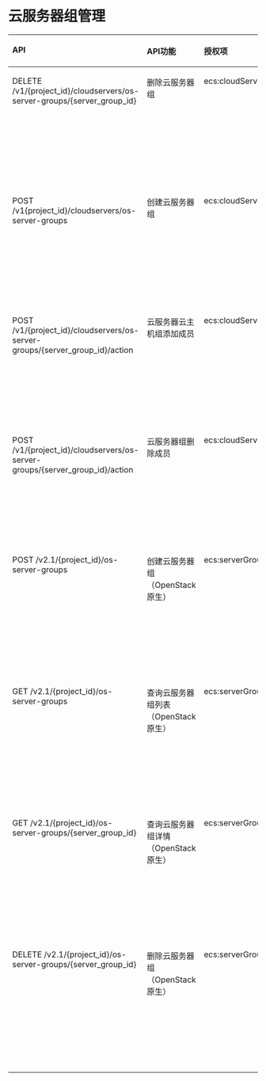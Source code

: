 # 云服务器组管理<a name="ZH-CN_TOPIC_0103071520"></a>

<a name="table818845922715"></a>
<table><thead align="left"><tr id="row7188175902716"><th class="cellrowborder" valign="top" width="40.21212121212122%" id="mcps1.1.5.1.1"><p id="p2188659102719"><a name="p2188659102719"></a><a name="p2188659102719"></a>API</p>
</th>
<th class="cellrowborder" valign="top" width="16.90909090909091%" id="mcps1.1.5.1.2"><p id="p10605125713535"><a name="p10605125713535"></a><a name="p10605125713535"></a>API功能</p>
</th>
<th class="cellrowborder" valign="top" width="23.686868686868685%" id="mcps1.1.5.1.3"><p id="p319018598276"><a name="p319018598276"></a><a name="p319018598276"></a>授权项</p>
</th>
<th class="cellrowborder" valign="top" width="19.191919191919194%" id="mcps1.1.5.1.4"><p id="p65185294419"><a name="p65185294419"></a><a name="p65185294419"></a>授权作用域</p>
</th>
</tr>
</thead>
<tbody><tr id="row1739712213368"><td class="cellrowborder" valign="top" width="40.21212121212122%" headers="mcps1.1.5.1.1 "><p id="p1657484819494"><a name="p1657484819494"></a><a name="p1657484819494"></a>DELETE /v1/{project_id}/cloudservers/os-server-groups/{server_group_id}</p>
</td>
<td class="cellrowborder" valign="top" width="16.90909090909091%" headers="mcps1.1.5.1.2 "><p id="p1575164811495"><a name="p1575164811495"></a><a name="p1575164811495"></a>删除云服务器组</p>
</td>
<td class="cellrowborder" valign="top" width="23.686868686868685%" headers="mcps1.1.5.1.3 "><p id="p1274584810234"><a name="p1274584810234"></a><a name="p1274584810234"></a>ecs:cloudServers:delete</p>
</td>
<td class="cellrowborder" valign="top" width="19.191919191919194%" headers="mcps1.1.5.1.4 "><a name="ul1957511483494"></a><a name="ul1957511483494"></a><ul id="ul1957511483494"><li>支持：</li></ul>
<p id="p16575648184911"><a name="p16575648184911"></a><a name="p16575648184911"></a>项目(Project)</p>
<p id="p17575194854911"><a name="p17575194854911"></a><a name="p17575194854911"></a></p>
<a name="ul18575164814912"></a><a name="ul18575164814912"></a><ul id="ul18575164814912"><li>支持：</li></ul>
<p id="p14577648184917"><a name="p14577648184917"></a><a name="p14577648184917"></a>企业项目(Enterprise Project)</p>
</td>
</tr>
<tr id="row1039722293615"><td class="cellrowborder" valign="top" width="40.21212121212122%" headers="mcps1.1.5.1.1 "><p id="p95442162314"><a name="p95442162314"></a><a name="p95442162314"></a>POST /v1{project_id}/cloudservers/os-server-groups</p>
</td>
<td class="cellrowborder" valign="top" width="16.90909090909091%" headers="mcps1.1.5.1.2 "><p id="p75420219238"><a name="p75420219238"></a><a name="p75420219238"></a>创建云服务器组</p>
</td>
<td class="cellrowborder" valign="top" width="23.686868686868685%" headers="mcps1.1.5.1.3 "><p id="p208565404263"><a name="p208565404263"></a><a name="p208565404263"></a>ecs:cloudServers:create</p>
</td>
<td class="cellrowborder" valign="top" width="19.191919191919194%" headers="mcps1.1.5.1.4 "><a name="ul35419214232"></a><a name="ul35419214232"></a><ul id="ul35419214232"><li>支持：</li></ul>
<p id="p13541821132320"><a name="p13541821132320"></a><a name="p13541821132320"></a>项目(Project)</p>
<p id="p1454421182317"><a name="p1454421182317"></a><a name="p1454421182317"></a></p>
<a name="ul1054152162318"></a><a name="ul1054152162318"></a><ul id="ul1054152162318"><li>支持：</li></ul>
<p id="p65410211232"><a name="p65410211232"></a><a name="p65410211232"></a>企业项目(Enterprise Project)</p>
</td>
</tr>
<tr id="row1939702214363"><td class="cellrowborder" valign="top" width="40.21212121212122%" headers="mcps1.1.5.1.1 "><p id="p84911316183615"><a name="p84911316183615"></a><a name="p84911316183615"></a>POST /v1/{project_id}/cloudservers/os-server-groups/{server_group_id}/action</p>
</td>
<td class="cellrowborder" valign="top" width="16.90909090909091%" headers="mcps1.1.5.1.2 "><p id="p72697214365"><a name="p72697214365"></a><a name="p72697214365"></a>云服务器云主机组添加成员</p>
</td>
<td class="cellrowborder" valign="top" width="23.686868686868685%" headers="mcps1.1.5.1.3 "><p id="p1468917516588"><a name="p1468917516588"></a><a name="p1468917516588"></a>ecs:cloudServers:create</p>
</td>
<td class="cellrowborder" valign="top" width="19.191919191919194%" headers="mcps1.1.5.1.4 "><a name="ul192794712366"></a><a name="ul192794712366"></a><ul id="ul192794712366"><li>支持：</li></ul>
<p id="p2279127193617"><a name="p2279127193617"></a><a name="p2279127193617"></a>项目(Project)</p>
<p id="p1227918753610"><a name="p1227918753610"></a><a name="p1227918753610"></a></p>
<a name="ul727918712368"></a><a name="ul727918712368"></a><ul id="ul727918712368"><li>支持：</li></ul>
<p id="p4279127133615"><a name="p4279127133615"></a><a name="p4279127133615"></a>企业项目(Enterprise Project)</p>
</td>
</tr>
<tr id="row19398922143617"><td class="cellrowborder" valign="top" width="40.21212121212122%" headers="mcps1.1.5.1.1 "><p id="p73117467262"><a name="p73117467262"></a><a name="p73117467262"></a>POST /v1/{project_id}/cloudservers/os-server-groups/{server_group_id}/action</p>
</td>
<td class="cellrowborder" valign="top" width="16.90909090909091%" headers="mcps1.1.5.1.2 "><p id="p19927185164112"><a name="p19927185164112"></a><a name="p19927185164112"></a>云服务器组删除成员</p>
</td>
<td class="cellrowborder" valign="top" width="23.686868686868685%" headers="mcps1.1.5.1.3 "><p id="p9381117115812"><a name="p9381117115812"></a><a name="p9381117115812"></a>ecs:cloudServers:delete</p>
</td>
<td class="cellrowborder" valign="top" width="19.191919191919194%" headers="mcps1.1.5.1.4 "><a name="ul1792715164119"></a><a name="ul1792715164119"></a><ul id="ul1792715164119"><li>支持：</li></ul>
<p id="p19285512414"><a name="p19285512414"></a><a name="p19285512414"></a>项目(Project)</p>
<p id="p169283544118"><a name="p169283544118"></a><a name="p169283544118"></a></p>
<a name="ul59281352412"></a><a name="ul59281352412"></a><ul id="ul59281352412"><li>支持：</li></ul>
<p id="p129289534111"><a name="p129289534111"></a><a name="p129289534111"></a>企业项目(Enterprise Project)</p>
</td>
</tr>
<tr id="row1919025918277"><td class="cellrowborder" valign="top" width="40.21212121212122%" headers="mcps1.1.5.1.1 "><p id="p1261552114219"><a name="p1261552114219"></a><a name="p1261552114219"></a>POST /v2.1/{project_id}/os-server-groups</p>
</td>
<td class="cellrowborder" valign="top" width="16.90909090909091%" headers="mcps1.1.5.1.2 "><p id="p51751858144418"><a name="p51751858144418"></a><a name="p51751858144418"></a>创建云服务器组（OpenStack原生）</p>
</td>
<td class="cellrowborder" valign="top" width="23.686868686868685%" headers="mcps1.1.5.1.3 "><p id="p467571520586"><a name="p467571520586"></a><a name="p467571520586"></a>ecs:serverGroups:manage</p>
</td>
<td class="cellrowborder" valign="top" width="19.191919191919194%" headers="mcps1.1.5.1.4 "><a name="ul1439117322109"></a><a name="ul1439117322109"></a><ul id="ul1439117322109"><li>支持：</li></ul>
<p id="p93911432201015"><a name="p93911432201015"></a><a name="p93911432201015"></a>项目(Project)</p>
<p id="p1039113221010"><a name="p1039113221010"></a><a name="p1039113221010"></a></p>
<a name="ul43911932131017"></a><a name="ul43911932131017"></a><ul id="ul43911932131017"><li>不支持：</li></ul>
<p id="p139112320101"><a name="p139112320101"></a><a name="p139112320101"></a>企业项目(Enterprise Project)</p>
</td>
</tr>
<tr id="row2190135914273"><td class="cellrowborder" valign="top" width="40.21212121212122%" headers="mcps1.1.5.1.1 "><p id="p3901573429"><a name="p3901573429"></a><a name="p3901573429"></a>GET /v2.1/{project_id}/os-server-groups</p>
</td>
<td class="cellrowborder" valign="top" width="16.90909090909091%" headers="mcps1.1.5.1.2 "><p id="p131751358184415"><a name="p131751358184415"></a><a name="p131751358184415"></a>查询云服务器组列表（OpenStack原生）</p>
</td>
<td class="cellrowborder" valign="top" width="23.686868686868685%" headers="mcps1.1.5.1.3 "><p id="p13672101811581"><a name="p13672101811581"></a><a name="p13672101811581"></a>ecs:serverGroups:manage</p>
</td>
<td class="cellrowborder" valign="top" width="19.191919191919194%" headers="mcps1.1.5.1.4 "><a name="ul191125861014"></a><a name="ul191125861014"></a><ul id="ul191125861014"><li>支持：</li></ul>
<p id="p71658101014"><a name="p71658101014"></a><a name="p71658101014"></a>项目(Project)</p>
<p id="p121558131020"><a name="p121558131020"></a><a name="p121558131020"></a></p>
<a name="ul18113584100"></a><a name="ul18113584100"></a><ul id="ul18113584100"><li>不支持：</li></ul>
<p id="p71195871019"><a name="p71195871019"></a><a name="p71195871019"></a>企业项目(Enterprise Project)</p>
</td>
</tr>
<tr id="row278754211811"><td class="cellrowborder" valign="top" width="40.21212121212122%" headers="mcps1.1.5.1.1 "><p id="p7494181134210"><a name="p7494181134210"></a><a name="p7494181134210"></a>GET /v2.1/{project_id}/os-server-groups/{server_group_id}</p>
</td>
<td class="cellrowborder" valign="top" width="16.90909090909091%" headers="mcps1.1.5.1.2 "><p id="p95762046684"><a name="p95762046684"></a><a name="p95762046684"></a>查询云服务器组详情（OpenStack原生）</p>
</td>
<td class="cellrowborder" valign="top" width="23.686868686868685%" headers="mcps1.1.5.1.3 "><p id="p187419208581"><a name="p187419208581"></a><a name="p187419208581"></a>ecs:serverGroups:manage</p>
</td>
<td class="cellrowborder" valign="top" width="19.191919191919194%" headers="mcps1.1.5.1.4 "><a name="ul45762461816"></a><a name="ul45762461816"></a><ul id="ul45762461816"><li>支持：</li></ul>
<p id="p11576114611819"><a name="p11576114611819"></a><a name="p11576114611819"></a>项目(Project)</p>
<p id="p357684615812"><a name="p357684615812"></a><a name="p357684615812"></a></p>
<a name="ul75761446586"></a><a name="ul75761446586"></a><ul id="ul75761446586"><li>不支持：</li></ul>
<p id="p4576124616811"><a name="p4576124616811"></a><a name="p4576124616811"></a>企业项目(Enterprise Project)</p>
</td>
</tr>
<tr id="row13190135952716"><td class="cellrowborder" valign="top" width="40.21212121212122%" headers="mcps1.1.5.1.1 "><p id="p73221016204211"><a name="p73221016204211"></a><a name="p73221016204211"></a>DELETE /v2.1/{project_id}/os-server-groups/{server_group_id}</p>
</td>
<td class="cellrowborder" valign="top" width="16.90909090909091%" headers="mcps1.1.5.1.2 "><p id="p1017511584446"><a name="p1017511584446"></a><a name="p1017511584446"></a>删除云服务器组（OpenStack原生）</p>
</td>
<td class="cellrowborder" valign="top" width="23.686868686868685%" headers="mcps1.1.5.1.3 "><p id="p372392155815"><a name="p372392155815"></a><a name="p372392155815"></a>ecs:serverGroups:manage</p>
</td>
<td class="cellrowborder" valign="top" width="19.191919191919194%" headers="mcps1.1.5.1.4 "><a name="ul3719111191111"></a><a name="ul3719111191111"></a><ul id="ul3719111191111"><li>支持：</li></ul>
<p id="p1871918114116"><a name="p1871918114116"></a><a name="p1871918114116"></a>项目(Project)</p>
<p id="p1971971171117"><a name="p1971971171117"></a><a name="p1971971171117"></a></p>
<a name="ul167191318110"></a><a name="ul167191318110"></a><ul id="ul167191318110"><li>不支持：</li></ul>
<p id="p171913171112"><a name="p171913171112"></a><a name="p171913171112"></a>企业项目(Enterprise Project)</p>
</td>
</tr>
</tbody>
</table>

